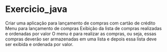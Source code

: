 # Exercicio_java

Criar uma aplicação para lançamento de compras com cartão de crédito
Menu para lançamento de compras
Exibição da lista de compras realizadas e ordenadas por valor
O menu é para realizar as compras, ou seja, essas compras deverão ser armazenadas em uma lista e depois essa lista deve ser exibida e ordenada por valor.
